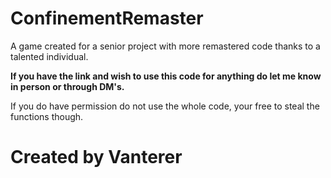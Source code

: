 # ConfinementRemaster

A game created for a senior project with more remastered code thanks to a talented individual. 

**If you have the link and wish to use this code for anything do let me know in person or through DM's.**

If you do have permission do not use the whole code, your free to steal the functions though.

# Created by Vanterer
